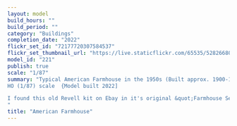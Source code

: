 ```yaml
---
layout: model
build_hours: ""
build_period: ""
category: "Buildings"
completion_date: "2022"
flickr_set_id: "72177720307584537"
flickr_set_thumbnail_url: "https://live.staticflickr.com/65535/52826680988_87458f89e3_m.jpg"
model_id: "221"
publish: true
scale: "1/87"
summary: "Typical American Farmhouse in the 1950s (Built approx. 1900-1920s),
HO (1/87) scale  {Model built 2022]

I found this old Revell kit on Ebay in it's original &quot;Farmhouse Set&quot; packaging. The kit was tooled in 1958 and is of remarkably good quality. I chose to build it because I liked the look of the building, and because the kit is over 60 years old. I changed all the window frames with aftermarket replacements.
"
title: "American Farmhouse"
---
```



